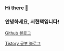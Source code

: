 ### Hi there 👋
### 안녕하세요, 서현택입니다!

[Github 블로그](https://sht3898.github.io/)

[Tistory 공부 블로그](https://sht3898.tistory.com/)

<!--
**sht3898/sht3898** is a ✨ _special_ ✨ repository because its `README.md` (this file) appears on your GitHub profile.

Here are some ideas to get you started:

- 🔭 I’m currently working on ...
- 🌱 I’m currently learning ...
- 👯 I’m looking to collaborate on ...
- 🤔 I’m looking for help with ...
- 💬 Ask me about ...
- 📫 How to reach me: ...
- 😄 Pronouns: ...
- ⚡ Fun fact: ...
-->
